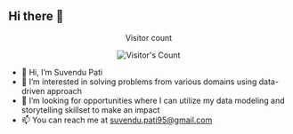 ## Hi there 👋

<div align="center"> 
  <p>Visitor count</p>
  <img src="https://profile-counter.glitch.me/{suvkp}/count.svg" alt="Visitor's Count" />
</div>

- 👋 Hi, I’m Suvendu Pati
- 👀 I’m interested in solving problems from various domains using data-driven approach
- 💞️ I’m looking for opportunities where I can utilize my data modeling and storytelling skillset to make an impact
- 📫 You can reach me at suvendu.pati95@gmail.com

<!--- 🌱 I’m currently learning Natural Language Processing--->
<!---
suvkp/suvkp is a ✨ special ✨ repository because its `README.md` (this file) appears on your GitHub profile.
You can click the Preview link to take a look at your changes.
--->
